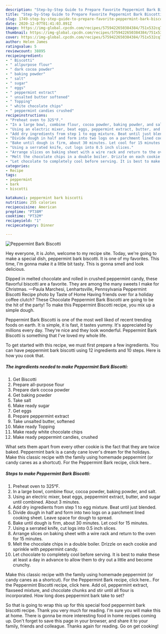 ```yaml
---
description: "Step-by-Step Guide to Prepare Favorite Peppermint Bark Biscotti"
title: "Step-by-Step Guide to Prepare Favorite Peppermint Bark Biscotti"
slug: 1749-step-by-step-guide-to-prepare-favorite-peppermint-bark-biscotti
date: 2020-12-07T01:41:03.891Z
image: https://img-global.cpcdn.com/recipes/5759422650384384/751x532cq70/peppermint-bark-biscotti-recipe-main-photo.jpg
thumbnail: https://img-global.cpcdn.com/recipes/5759422650384384/751x532cq70/peppermint-bark-biscotti-recipe-main-photo.jpg
cover: https://img-global.cpcdn.com/recipes/5759422650384384/751x532cq70/peppermint-bark-biscotti-recipe-main-photo.jpg
author: Helen James
ratingvalue: 5
reviewcount: 38895
recipeingredient:
- " Biscotti"
- " allpurpose flour"
- " dark cocoa powder"
- " baking powder"
- " salt"
- " sugar"
- " eggs"
- " peppermint extract"
- " unsalted butter softened"
- " Topping"
- " white chocolate chips"
- " peppermint candies crushed"
recipeinstructions:
- "Preheat oven to 325°F."
- "In a large bowl, combine flour, cocoa powder, baking powder, and salt."
- "Using an electric mixer, beat eggs, peppermint extract, butter, and sugar until combined. About 3 minutes."
- "Add dry ingredients from step 1 to egg mixture. Beat until just blended."
- "Divide dough in half and form into two logs on a parchment lined cooking sheet. Leave space for dough to spread."
- "Bake until dough is firm, about 30 minutes. Let cool for 15 minutes."
- "Using a serrated knife, cut logs into 0.5 inch slices."
- "Arrange slices on baking sheet with a wire rack and return to the oven for 15 minutes."
- "Melt the chocolate chips in a double boiler. Drizzle on each cookie and sprinkle with peppermint candy."
- "Let chocolate to completely cool before serving. It is best to make these at least a day in advance to allow them to dry out a little and become crunchy."
categories:
- Recipe
tags:
- peppermint
- bark
- biscotti

katakunci: peppermint bark biscotti 
nutrition: 255 calories
recipecuisine: American
preptime: "PT38M"
cooktime: "PT32M"
recipeyield: "1"
recipecategory: Dinner

---
```



![Peppermint Bark Biscotti](https://img-global.cpcdn.com/recipes/5759422650384384/751x532cq70/peppermint-bark-biscotti-recipe-main-photo.jpg)

Hey everyone, it is John, welcome to my recipe site. Today, we're going to make a special dish, peppermint bark biscotti. It is one of my favorites. This time, I'm gonna make it a little bit tasty. This is gonna smell and look delicious.

Dipped in melted chocolate and rolled in crushed peppermint candy, these flavorful biscotti are a favorite. They are among the many sweets I make for Christmas. —Paula Marchesi, Lenhartsville, Pennsylvania Peppermint Biscotti Recipe photo by Taste of Home Having friends over for a holiday coffee clutch? These Chocolate Peppermint Bark Biscotti are going to be the hit of the party! To make this Peppermint Biscotti recipe, you mix up a simple dough.

Peppermint Bark Biscotti is one of the most well liked of recent trending foods on earth. It is simple, it is fast, it tastes yummy. It's appreciated by millions every day. They're nice and they look wonderful. Peppermint Bark Biscotti is something that I've loved my whole life.


To get started with this recipe, we must first prepare a few ingredients. You can have peppermint bark biscotti using 12 ingredients and 10 steps. Here is how you cook that.

<!--inarticleads1-->

##### The ingredients needed to make Peppermint Bark Biscotti:

1. Get  Biscotti
1. Prepare  all-purpose flour
1. Prepare  dark cocoa powder
1. Get  baking powder
1. Take  salt
1. Make ready  sugar
1. Get  eggs
1. Prepare  peppermint extract
1. Take  unsalted butter, softened
1. Make ready  Topping
1. Make ready  white chocolate chips
1. Make ready  peppermint candies, crushed


What sets them apart from every other cookie is the fact that they are twice baked. Peppermint bark is a candy cane lover&#39;s dream for the holidays. Make this classic recipe with the family using homemade peppermint (or candy canes as a shortcut). For the Peppermint Bark recipe, click here.. 

<!--inarticleads2-->

##### Steps to make Peppermint Bark Biscotti:

1. Preheat oven to 325°F.
1. In a large bowl, combine flour, cocoa powder, baking powder, and salt.
1. Using an electric mixer, beat eggs, peppermint extract, butter, and sugar until combined. About 3 minutes.
1. Add dry ingredients from step 1 to egg mixture. Beat until just blended.
1. Divide dough in half and form into two logs on a parchment lined cooking sheet. Leave space for dough to spread.
1. Bake until dough is firm, about 30 minutes. Let cool for 15 minutes.
1. Using a serrated knife, cut logs into 0.5 inch slices.
1. Arrange slices on baking sheet with a wire rack and return to the oven for 15 minutes.
1. Melt the chocolate chips in a double boiler. Drizzle on each cookie and sprinkle with peppermint candy.
1. Let chocolate to completely cool before serving. It is best to make these at least a day in advance to allow them to dry out a little and become crunchy.


Make this classic recipe with the family using homemade peppermint (or candy canes as a shortcut). For the Peppermint Bark recipe, click here.. For the Peppermint Biscotti recipe, click here. Add oil, peppermint extract, flaxseed mixture, and chocolate chunks and stir until all flour is incorporated. How long does peppermint bark take to set? 

So that is going to wrap this up for this special food peppermint bark biscotti recipe. Thank you very much for reading. I'm sure you will make this at home. There is gonna be more interesting food in home recipes coming up. Don't forget to save this page in your browser, and share it to your family, friends and colleague. Thanks again for reading. Go on get cooking!

